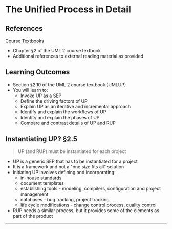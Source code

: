 # The Unified Process in Detail

## References ##

[Course Textbooks](textbooks.md)

- Chapter &sect;2 of the UML 2 course textbook
- Additional references to external reading material as provided

## Learning Outcomes ##

- Section &sect;2.10 of the UML 2 course textbook (UMLUP)
- You will learn to:
	- Invoke UP as a SEP
	- Define the driving factors of UP
	- Explain UP as an iterative and incremental approach
	- Identify and explain the workflows of UP
	- Identify and explain the phases of UP
	- Compare and contrast details of UP and RUP

## Instantiating UP? &sect;2.5 ##

> UP (and RUP) must be instantiated for each project
> 

- UP is a generic SEP that has to be instantiated for a project
- It is a framework and not a "one size fits all" solution
- Initiating UP involves defining and incorporating:
	* in-house standards
	* document templates
	* establishing tools - modeling, compilers, configuration and project management
	* databases - bug tracking, project tracking
	* life cycle modifications - change control process, quality control
- RUP needs a similar process, but it provides some of the elements as part of the product


---

